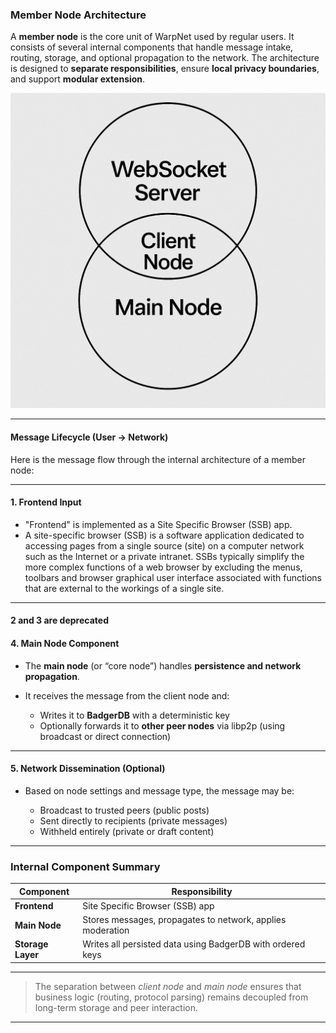 ### Member Node Architecture

A **member node** is the core unit of WarpNet used by regular users. It consists of several internal components 
that handle message intake, routing, storage, and optional propagation to the network.
The architecture is designed to **separate responsibilities**, ensure **local privacy boundaries**, 
and support **modular extension**.

![member-node.png](assets/member-node.png)

---

#### Message Lifecycle (User → Network)

Here is the message flow through the internal architecture of a member node:

---

#### 1. **Frontend Input**

* "Frontend" is implemented as a Site Specific Browser (SSB) app.
* A site-specific browser (SSB) is a software application dedicated to accessing pages 
  from a single source (site) on a computer network such as the Internet or a private intranet. 
  SSBs typically simplify the more complex functions of a web browser by excluding the menus, 
  toolbars and browser graphical user interface associated with functions that are external to 
  the workings of a single site.

---

#### 2 and 3 are deprecated


#### 4. **Main Node Component**

* The **main node** (or “core node”) handles **persistence and network propagation**.
* It receives the message from the client node and:

    * Writes it to **BadgerDB** with a deterministic key
    * Optionally forwards it to **other peer nodes** via libp2p (using broadcast or direct connection)

---

#### 5. **Network Dissemination (Optional)**

* Based on node settings and message type, the message may be:

    * Broadcast to trusted peers (public posts)
    * Sent directly to recipients (private messages)
    * Withheld entirely (private or draft content)

---

### Internal Component Summary

| Component         | Responsibility                                                 |
| ----------------- |----------------------------------------------------------------|
| **Frontend**      | Site Specific Browser (SSB) app                                |
| **Main Node**     | Stores messages, propagates to network, applies moderation     |
| **Storage Layer** | Writes all persisted data using BadgerDB with ordered keys     |

---

> The separation between *client node* and *main node* ensures that business logic (routing, protocol parsing) 
> remains decoupled from long-term storage and peer interaction.

---
